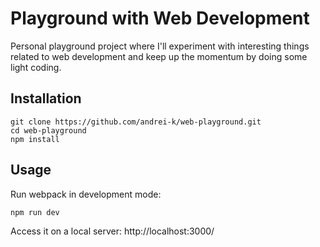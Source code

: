 # Playground with Web Development

Personal playground project where I'll experiment with interesting things related to web development and keep up the momentum by doing some light coding.

## Installation

```
git clone https://github.com/andrei-k/web-playground.git
cd web-playground
npm install
```

## Usage

Run webpack in development mode:
```
npm run dev
```

Access it on a local server: http://localhost:3000/
